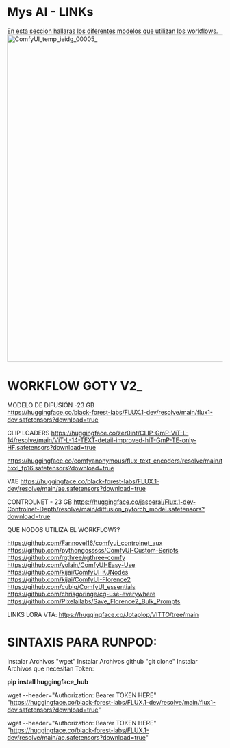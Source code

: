 # Mys AI - LINKs
En esta seccion hallaras los diferentes modelos que utilizan los workflows. 
<img width="764" height="764" alt="ComfyUI_temp_ieidg_00005_" src="https://github.com/user-attachments/assets/7f79f9c3-f6de-4145-8351-c9d2697a37fc" />



# **WORKFLOW GOTY V2_**


MODELO DE DIFUSIÓN -23 GB					
https://huggingface.co/black-forest-labs/FLUX.1-dev/resolve/main/flux1-dev.safetensors?download=true 

CLIP LOADERS
https://huggingface.co/zer0int/CLIP-GmP-ViT-L-14/resolve/main/ViT-L-14-TEXT-detail-improved-hiT-GmP-TE-only-HF.safetensors?download=true 

https://huggingface.co/comfyanonymous/flux_text_encoders/resolve/main/t5xxl_fp16.safetensors?download=true 

VAE
https://huggingface.co/black-forest-labs/FLUX.1-dev/resolve/main/ae.safetensors?download=true 

CONTROLNET - 23 GB
https://huggingface.co/jasperai/Flux.1-dev-Controlnet-Depth/resolve/main/diffusion_pytorch_model.safetensors?download=true 

QUE NODOS UTILIZA EL WORKFLOW??

https://github.com/Fannovel16/comfyui_controlnet_aux 
https://github.com/pythongosssss/ComfyUI-Custom-Scripts 
https://github.com/rgthree/rgthree-comfy 
https://github.com/yolain/ComfyUI-Easy-Use 
https://github.com/kijai/ComfyUI-KJNodes 
https://github.com/kijai/ComfyUI-Florence2 
https://github.com/cubiq/ComfyUI_essentials 
https://github.com/chrisgoringe/cg-use-everywhere 
https://github.com/Pixelailabs/Save_Florence2_Bulk_Prompts 

LINKS LORA VTA: https://huggingface.co/Jotaplop/VITTO/tree/main

# **SINTAXIS PARA RUNPOD:**

Instalar Archivos "wget"
Instalar Archivos github "git clone"
Instalar Archivos que necesitan Token: 

**pip install huggingface_hub**

wget --header="Authorization: Bearer TOKEN HERE" \
"https://huggingface.co/black-forest-labs/FLUX.1-dev/resolve/main/flux1-dev.safetensors?download=true"

wget --header="Authorization: Bearer TOKEN HERE" \
"https://huggingface.co/black-forest-labs/FLUX.1-dev/resolve/main/ae.safetensors?download=true"

